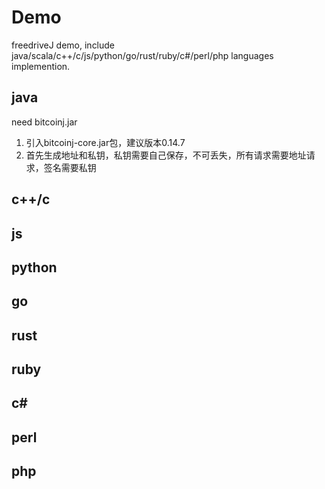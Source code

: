 # Demo 
freedriveJ demo, include java/scala/c++/c/js/python/go/rust/ruby/c#/perl/php languages implemention.
## java
need bitcoinj.jar

1. 引入bitcoinj-core.jar包，建议版本0.14.7
2. 首先生成地址和私钥，私钥需要自己保存，不可丢失，所有请求需要地址请求，签名需要私钥

## c++/c

## js

## python

## go

## rust

## ruby

## c#

## perl

## php
